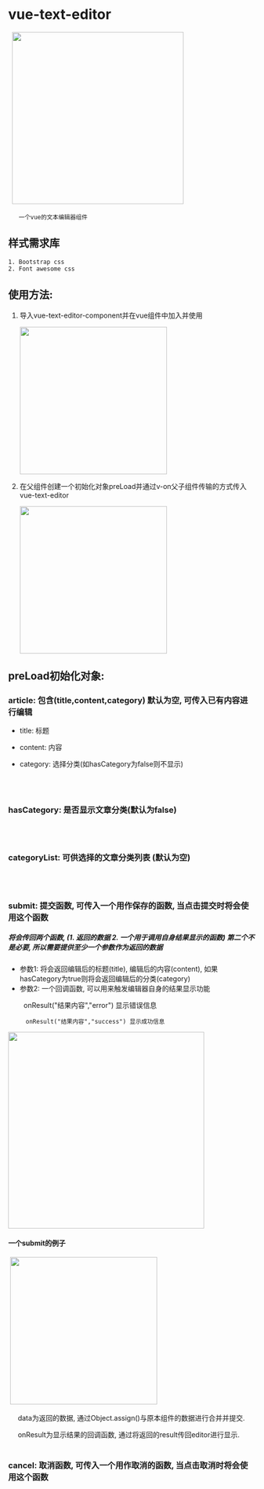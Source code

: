 # vue-text-editor

   <img src="https://github.com/yyss8/vue-text-editor-component/blob/master/screenshots/s.png" width="350">
 
       一个vue的文本编辑器组件


## 样式需求库
    1. Bootstrap css
    2. Font awesome css
    
## 使用方法:

1. 导入vue-text-editor-component并在vue组件中加入并使用

   <img src="https://github.com/yyss8/vue-text-editor-component/blob/master/screenshots/1.png" width="300">

2. 在父组件创建一个初始化对象preLoad并通过v-on父子组件传输的方式传入vue-text-editor

   <img src="https://github.com/yyss8/vue-text-editor-component/blob/master/screenshots/2.png" width="300">

## preLoad初始化对象:

### article: 包含(title,content,category) 默认为空, 可传入已有内容进行编辑
    
  * title: 标题
        
  * content: 内容
        
  * category: 选择分类(如hasCategory为false则不显示)

<br /><br />
### hasCategory: 是否显示文章分类(默认为false)

<br /><br />
### categoryList: 可供选择的文章分类列表 (默认为空)

<br /><br />
### submit: 提交函数, 可传入一个用作保存的函数, 当点击提交时将会使用这个函数

##### 将会传回两个函数, (1. 返回的数据 2. 一个用于调用自身结果显示的函数) 第二个不是必要, 所以需要提供至少一个参数作为返回的数据

* 参数1: 将会返回编辑后的标题(title), 编辑后的内容(content), 如果hasCategory为true则将会返回编辑后的分类(category)
* 参数2: 一个回调函数, 可以用来触发编辑器自身的结果显示功能

         onResult("结果内容","error") 显示错误信息
         
         onResult("结果内容","success") 显示成功信息


  <img src="https://github.com/yyss8/vue-text-editor-component/blob/master/screenshots/4.png" width="400">
  
  

#### 一个submit的例子


  <img src="https://github.com/yyss8/vue-text-editor-component/blob/master/screenshots/5.png" width="300">


      data为返回的数据, 通过Object.assign()与原本组件的数据进行合并并提交.
      
      onResult为显示结果的回调函数, 通过将返回的result传回editor进行显示. 
      
<br /><br />
### cancel: 取消函数, 可传入一个用作取消的函数, 当点击取消时将会使用这个函数
   
   
   
